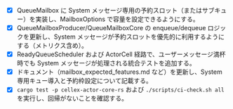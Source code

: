 - [x] QueueMailbox に System メッセージ専用の予約スロット（またはサブキュー）を実装し、MailboxOptions で容量を設定できるようにする。
- [x] QueueMailboxProducer/QueueMailboxCore の enqueue/dequeue ロジックを更新し、System メッセージが予約スロットを優先的に利用するようにする（メトリクス含め）。
- [x] ReadyQueueScheduler および ActorCell 経路で、ユーザーメッセージ満杯時でも System メッセージが処理される統合テストを追加する。
- [x] ドキュメント（mailbox_expected_features.md など）を更新し、System 専用キュー導入と予約枠設定について記載する。
- [x] `cargo test -p cellex-actor-core-rs` および `./scripts/ci-check.sh all` を実行し、回帰がないことを確認する。
